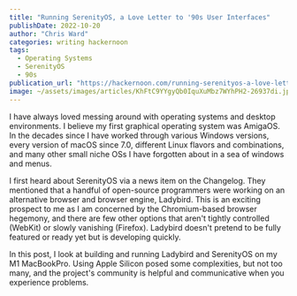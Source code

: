 ```yaml
---
title: "Running SerenityOS, a Love Letter to '90s User Interfaces"
publishDate: 2022-10-20
author: "Chris Ward"
categories: writing hackernoon
tags: 
  - Operating Systems
  - SerenityOS
  - 90s
publication_url: "https://hackernoon.com/running-serenityos-a-love-letter-to-90s-user-interfaces"
image: ~/assets/images/articles/KhFtC9YYgyQb0IquXuMbz7WYhPH2-26937di.jpeg
---
```

I have always loved messing around with operating systems and desktop environments. I believe my first graphical operating system was AmigaOS. In the decades since I have worked through various Windows versions, every version of macOS since 7.0, different Linux flavors and combinations, and many other small niche OSs I have forgotten about in a sea of windows and menus.

I first heard about SerenityOS via a news item on the Changelog. They mentioned that a handful of open-source programmers were working on an alternative browser and browser engine, Ladybird. This is an exciting prospect to me as I am concerned by the Chromium-based browser hegemony, and there are few other options that aren't tightly controlled (WebKit) or slowly vanishing (Firefox). Ladybird doesn't pretend to be fully featured or ready yet but is developing quickly.

In this post, I look at building and running Ladybird and SerenityOS on my M1 MacBookPro. Using Apple Silicon posed some complexities, but not too many, and the project's community is helpful and communicative when you experience problems.